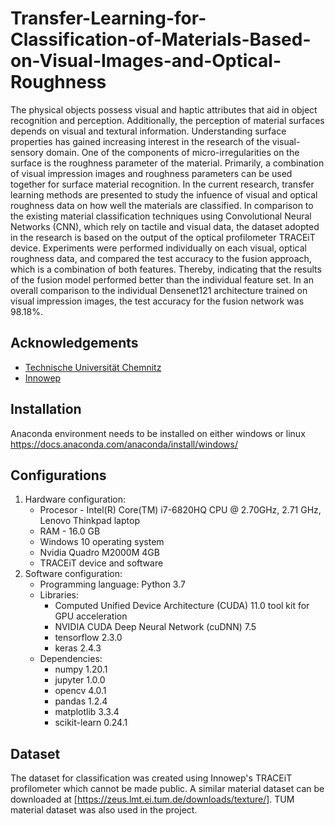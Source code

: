 # Transfer-Learning-for-Classification-of-Materials-Based-on-Visual-Images-and-Optical-Roughness

The physical objects possess visual and haptic attributes that aid in object recognition
and perception. Additionally, the perception of material surfaces depends on visual and
textural information. Understanding surface properties has gained increasing interest in
the research of the visual-sensory domain. One of the components of micro-irregularities
on the surface is the roughness parameter of the material. Primarily, a combination
of visual impression images and roughness parameters can be used together for surface
material recognition. In the current research, transfer learning methods are
presented to study the infuence of visual and optical roughness data on how well the
materials are classified. In comparison to the existing material classification techniques
using Convolutional Neural Networks (CNN), which rely on tactile and visual data,
the dataset adopted in the research is based on the output of the optical profilometer
TRACEiT device. Experiments were performed individually on each visual, optical
roughness data, and compared the test accuracy to the fusion approach, which is
a combination of both features. Thereby, indicating that the results of the fusion
model performed better than the individual feature set. In an overall comparison to
the individual Densenet121 architecture trained on visual impression images, the test
accuracy for the fusion network was 98.18%.

## Acknowledgements
 - [Technische Universität Chemnitz](https://www.tu-chemnitz.de/informatik/mc/index.php.en)
 - [Innowep](https://innowep.com/)
 
 ## Installation
 Anaconda environment needs to be installed on either windows or linux
 https://docs.anaconda.com/anaconda/install/windows/
 
 ## Configurations
 1. Hardware configuration:
    - Procesor - Intel(R) Core(TM) i7-6820HQ CPU @ 2.70GHz, 2.71 GHz, Lenovo Thinkpad laptop
    - RAM - 16.0 GB
    - Windows 10 operating system
    - Nvidia Quadro M2000M 4GB
    - TRACEiT device and software
 2. Software configuration:
    - Programming language: Python 3.7
    - Libraries: 
      - Computed Unified Device Architecture (CUDA) 11.0 tool kit for GPU acceleration
      - NVIDIA CUDA Deep Neural Network (cuDNN) 7.5
      - tensorflow 2.3.0
      - keras 2.4.3
    - Dependencies:
      - numpy 1.20.1
      - jupyter 1.0.0
      - opencv 4.0.1
      - pandas 1.2.4
      - matplotlib 3.3.4
      - scikit-learn 0.24.1
  ## Dataset
  The dataset for classification was created using Innowep's TRACEiT profilometer which cannot be made public.
  A similar material dataset can be downloaded at [https://zeus.lmt.ei.tum.de/downloads/texture/]. TUM material dataset was also used in the project.
  
